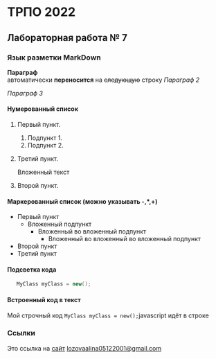 ТРПО 2022
=========

Лабораторная работа № 7
-----------------------

### Язык разметки MarkDown

**Параграф**  
автоматически __переносится__ на ~~следующую~~ строку
*Параграф 2*

_Параграф 3_

#### Нумерованный список

1. Первый пункт.
   1. Подпункт 1.
   1. Подпункт 2.
1. Третий пункт.

   Вложенный текст
1. Второй пункт.

#### Маркерованный список (можно указывать -,*,+)

* Первый пункт
   * Вложенный подпункт
      * Вложенный во вложенный подпункт
         * Вложенный во вложенный во вложенный подпункт
* Второй пункт
* Третий пункт

#### Подсветка кода

```c#
   MyClass myClass = new();
```

#### Встроенный код в текст

Мой строчный код `MyClass myClass = new();`javascript идёт в строке

### Ссылки

Это ссылка на [сайт](http://rsu.edu.ru "Сайт университета")
<lozovaalina05122001@gmail.com>

#### 
